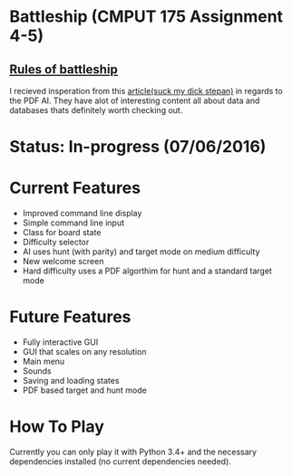 # Battleship (CMPUT 175 Assignment 4-5)
  [Rules of battleship](https://en.wikipedia.org/wiki/Battleship_(game)#Description)
  ---
  I recieved insperation from this [article(suck my dick stepan)](http://www.datagenetics.com/blog/december32011/) in regards to the PDF AI. They have alot of interesting content all about data and databases thats definitely worth checking out. 
  
# Status: In-progress (07/06/2016)

# Current Features
- Improved command line display
- Simple command line input
- Class for board state
- Difficulty selector
- AI uses hunt (with parity) and target mode on medium difficulty
- New welcome screen
- Hard difficulty uses a PDF algorthim for hunt and a standard target mode

# Future Features
- Fully interactive GUI
- GUI that scales on any resolution
- Main menu
- Sounds
- Saving and loading states
- PDF based target and hunt mode

# How To Play

Currently you can only play it with Python 3.4+ and the necessary dependencies installed (no current dependencies needed).
